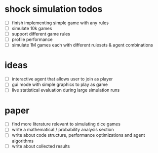 # shock simulation todos

- [ ] finish implementing simple game with any rules
- [ ] simulate 10k games
- [ ] support different game rules
- [ ] profile performance
- [ ] simulate 1M games each with different rulesets & agent combinations

# ideas

- [ ] interactive agent that allows user to join as player
- [ ] gui mode with simple graphics to play as game
- [ ] live statistical evaluation during large simulation runs

# paper

- [ ] find more literature relevant to simulating dice games
- [ ] write a mathematical / probability analysis section
- [ ] write about code structure, performance optimizations and agent algorithms
- [ ] write about collected results